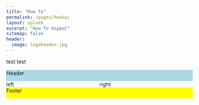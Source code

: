 ```yaml
---
title: "How To"
permalink: /pages/howto/
layout: splash
excerpt: "How To HippoC"
sitemap: false
header:
  image: logoheader.jpg
---
```

<style>
  .container{
    width: 100%;
    margin: 0 auto;
  }
  
  .header{
    height: 30px;
    background-color: lightblue;
  }
  
  .two_containers{
    background-color: red;
  }
  
  .container_left{  
    background_color: blue;
    float: left;
    width: 50%;
  }
  
  .container_right{
    background_color: grey;
    float: right;
    width: 50%;
  }
  
  .footer{
    background-color: yellow;
    height: 30px;
    clear: both;  
  }



</style>
test test

<div class="container">
  <div class="header">Header</div>
  <div class="two_containers">
    <div class="container_left">left</div>
    <div class="container_right">right</div>
  </div>
  <div class="footer">Footer</div>
</div>
